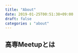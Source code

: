 ```yaml
---
title: "About"
date: 2019-01-25T00:51:38+09:00
draft: false
categories : "about"
---
```


## 高専Meetupとは